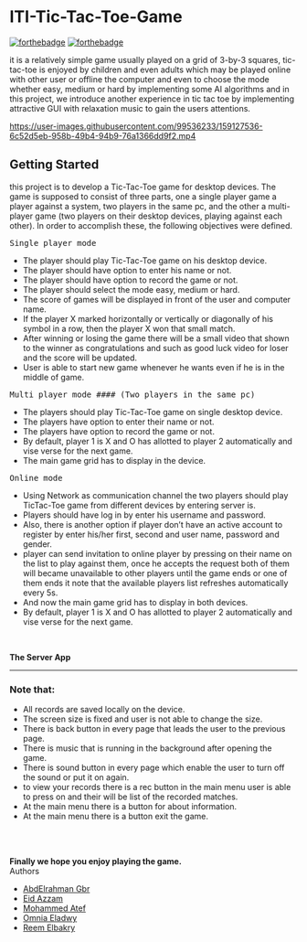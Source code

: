 # ITI-Tic-Tac-Toe-Game
[![forthebadge](https://forthebadge.com/images/badges/made-with-java.svg)](https://forthebadge.com)
[![forthebadge](https://forthebadge.com/images/badges/uses-css.svg)](https://forthebadge.com)

it is a relatively simple game usually played on a grid of 3-by-3 squares, tic-tac-toe is enjoyed by children and even adults which may be
played online with other user or offline the computer and even to choose the mode whether easy, medium or hard by implementing some AI algorithms
and in this project, we introduce another experience in tic tac toe by implementing attractive GUI with relaxation music to gain the users attentions.




https://user-images.githubusercontent.com/99536233/159127536-6c52d5eb-958b-49b4-94b9-76a1366dd9f2.mp4


## Getting Started
this project is to develop a Tic-Tac-Toe game for desktop devices. The game is supposed to consist of three parts, one a single player game a player
against a system, two players in the same pc, and the other a multi-player game (two players on their desktop devices, playing against each other). In order to
accomplish these, the following objectives were defined.

<pre>
Single player mode
</pre>
* The player should play Tic-Tac-Toe game on his desktop device.
* The player should have option to enter his name or not.
* The player should have option to record the game or not.
* The player should select the mode easy, medium or hard.
* The score of games will be displayed in front of the user and computer name.
* If the player X marked horizontally or vertically or diagonally of his symbol in a row, then the player X won that small match.
* After winning or losing the game there will be a small video that shown to the winner as congratulations and such as good luck video for loser and the score will be updated.
* User is able to start new game whenever he wants even if he is in the middle of game.

<pre>
Multi player mode #### (Two players in the same pc)
</pre>
* The players should play Tic-Tac-Toe game on single desktop device.
* The players have option to enter their name or not.
* The players have option to record the game or not.
* By default, player 1 is X and O has allotted to player 2 automatically and vise verse for the next game.
* The main game grid has to display in the device.


<pre>
Online mode
</pre>
* Using Network as communication channel the two players should play TicTac-Toe game from different devices by entering server is.
* Players should have log in by enter his username and password.
* Also, there is another option if player don’t have an active account to register by enter his/her first, second and user name, password and gender.
* player can send invitation to online player by pressing on their name on the list to play against them, once he accepts the request both of them will became unavailable to other players until the game ends or one of them ends it note that the available players list refreshes automatically every 5s.
* And now the main game grid has to display in both devices.
* By default, player 1 is X and O has allotted to player 2 automatically and vise verse for the next game.
</br>

 **The Server App**
 
***

### Note that:
* All records are saved locally on the device.
* The screen size is fixed and user is not able to change the size.
*  There is back button in every page that leads the user to the previous page.
* There is music that is running in the background after opening the game.
* There is sound button in every page which enable the user to turn off the sound or put it on again.
* to view your records there is a rec button in the main menu user is able to press on and their will be list of the recorded matches.
* At the main menu there is a button for about information.
* At the main menu there is a button exit the game.
</br>
</br>

**Finally we hope you enjoy playing the game.**
</br>
Authors
- [AbdElrahman Gbr](https://github.com/AbdElrahmanGbr)
- [Eid Azzam](https://github.com/eidazzam)
- [Mohammed Atef](https://github.com/MOhammedAtef2019)
- [Omnia Eladwy](https://github.com/OmniaEladawy)
- [Reem Elbakry](https://github.com/reem-elbakry)
